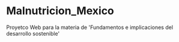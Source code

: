 # Malnutricion_Mexico
 Proyetco Web para la materia de 'Fundamentos e implicaciones del desarrollo sostenible'
